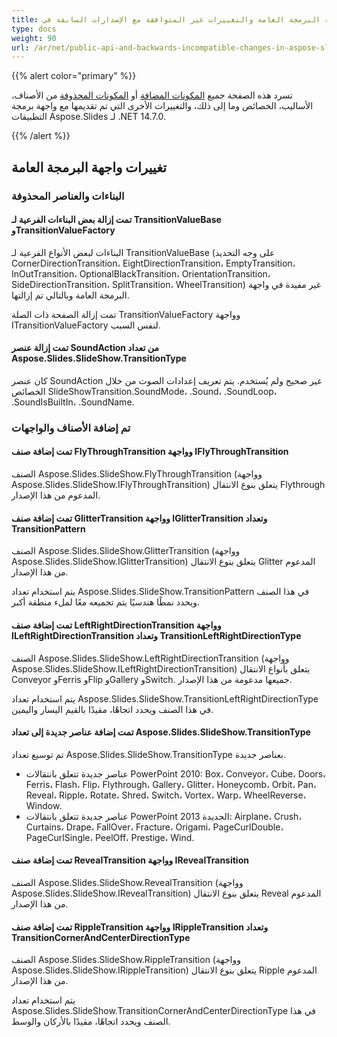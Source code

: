 ```yaml
---
title: واجهة البرمجة العامة والتغييرات غير المتوافقة مع الإصدارات السابقة في Aspose.Slides لـ .NET 14.7.0
type: docs
weight: 90
url: /ar/net/public-api-and-backwards-incompatible-changes-in-aspose-slides-for-net-14-7-0/
---
```


{{% alert color="primary" %}} 

تسرد هذه الصفحة جميع [المكونات المضافة](/slides/ar/net/public-api-and-backwards-incompatible-changes-in-aspose-slides-for-net-14-7-0/) أو [المكونات المحذوفة](/slides/ar/net/public-api-and-backwards-incompatible-changes-in-aspose-slides-for-net-14-7-0/) من الأصناف، الأساليب، الخصائص وما إلى ذلك، والتغييرات الأخرى التي تم تقديمها مع واجهة برمجة التطبيقات Aspose.Slides لـ .NET 14.7.0.

{{% /alert %}} 
## **تغييرات واجهة البرمجة العامة**
### **البناءات والعناصر المحذوفة**
#### **تمت إزالة بعض البناءات الفرعية لـ TransitionValueBase وTransitionValueFactory**
البناءات لبعض الأنواع الفرعية لـ TransitionValueBase (على وجه التحديد CornerDirectionTransition، EightDirectionTransition، EmptyTransition، InOutTransition، OptionalBlackTransition، OrientationTransition، SideDirectionTransition، SplitTransition، WheelTransition) غير مفيدة في واجهة البرمجة العامة وبالتالي تم إزالتها.

تمت إزالة الصفحة ذات الصلة TransitionValueFactory وواجهة ITransitionValueFactory لنفس السبب.
#### **تمت إزالة عنصر SoundAction من تعداد Aspose.Slides.SlideShow.TransitionType**
كان عنصر SoundAction غير صحيح ولم يُستخدم. يتم تعريف إعدادات الصوت من خلال الخصائص SlideShowTransition.SoundMode، .Sound، .SoundLoop، .SoundIsBuiltIn، .SoundName.
### **تم إضافة الأصناف والواجهات**
#### **تمت إضافة صنف FlyThroughTransition وواجهة IFlyThroughTransition**
الصنف Aspose.Slides.SlideShow.FlyThroughTransition (وواجهة Aspose.Slides.SlideShow.IFlyThroughTransition) يتعلق بنوع الانتقال Flythrough المدعوم من هذا الإصدار.
#### **تمت إضافة صنف GlitterTransition وواجهة IGlitterTransition وتعداد TransitionPattern**
الصنف Aspose.Slides.SlideShow.GlitterTransition (وواجهة Aspose.Slides.SlideShow.IGlitterTransition) يتعلق بنوع الانتقال Glitter المدعوم من هذا الإصدار.

يتم استخدام تعداد Aspose.Slides.SlideShow.TransitionPattern في هذا الصنف ويحدد نمطًا هندسيًا يتم تجميعه معًا لملء منطقة أكبر.
#### **تمت إضافة صنف LeftRightDirectionTransition وواجهة ILeftRightDirectionTransition وتعداد TransitionLeftRightDirectionType**
الصنف Aspose.Slides.SlideShow.LeftRightDirectionTransition (وواجهة Aspose.Slides.SlideShow.ILeftRightDirectionTransition) يتعلق بأنواع الانتقال Conveyor وFerris وFlip وGallery وSwitch. جميعها مدعومة من هذا الإصدار.

يتم استخدام تعداد Aspose.Slides.SlideShow.TransitionLeftRightDirectionType في هذا الصنف ويحدد اتجاهًا، مقيدًا بالقيم اليسار واليمين.
#### **تمت إضافة عناصر جديدة إلى تعداد Aspose.Slides.SlideShow.TransitionType**
تم توسيع تعداد Aspose.Slides.SlideShow.TransitionType بعناصر جديدة.

- عناصر جديدة تتعلق بانتقالات PowerPoint 2010: Box، Conveyor، Cube، Doors، Ferris، Flash، Flip، Flythrough، Gallery، Glitter، Honeycomb، Orbit، Pan، Reveal، Ripple، Rotate، Shred، Switch، Vortex، Warp، WheelReverse، Window.
- عناصر جديدة تتعلق بانتقالات PowerPoint 2013 الجديدة: Airplane، Crush، Curtains، Drape، FallOver، Fracture، Origami، PageCurlDouble، PageCurlSingle، PeelOff، Prestige، Wind.
#### **تمت إضافة صنف RevealTransition وواجهة IRevealTransition**
الصنف Aspose.Slides.SlideShow.RevealTransition (وواجهة Aspose.Slides.SlideShow.IRevealTransition) يتعلق بنوع الانتقال Reveal المدعوم من هذا الإصدار.
#### **تمت إضافة صنف RippleTransition وواجهة IRippleTransition وتعداد TransitionCornerAndCenterDirectionType**
الصنف Aspose.Slides.SlideShow.RippleTransition (وواجهة Aspose.Slides.SlideShow.IRippleTransition) يتعلق بنوع الانتقال Ripple المدعوم من هذا الإصدار.

يتم استخدام تعداد Aspose.Slides.SlideShow.TransitionCornerAndCenterDirectionType في هذا الصنف ويحدد اتجاهًا، مقيدًا بالأركان والوسط.